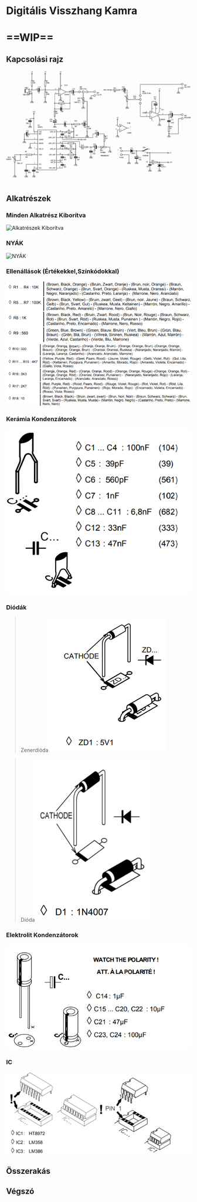 # Digitális Visszhang Kamra
# ==WIP==

## Kapcsolási rajz
![Kapcsolási Rajz](img/Visszhang/Kapcsolasi_rajz.png)

## Alkatrészek
### Minden Alkatrész Kiborítva
![Alkatrészek Kiborítva](img/Visszhang/Alkatreszek.jpg)
### NYÁK
![NYÁK](img/Visszhang/NY%C3%81K.jpg)
### Ellenállások (Értékekkel,Színkódokkal)
![Ellenállások](img/Visszhang/Ellenallasok_1.png) ![Ellenállások](img/Visszhang/Ellenallasok_2.png)
### Kerámia Kondenzátorok
![Kerámia Kondik](img/Visszhang/Keramia_kondi.png)
### Diódák
>Zenerdióda![Zenerdióda](img/Visszhang/Zener_dioda.png) 

>Dióda![Dióda](img/Visszhang/Dioda.png)

### Elektrolit Kondenzátorok
![Elektrolit Kondi](img/Visszhang/Elektrolit_kondi.png)
### IC
![IC](img/Visszhang/IC.png)



## Összerakás

## Végszó
